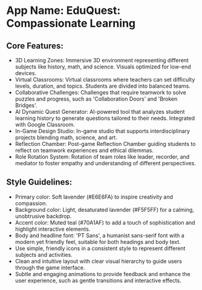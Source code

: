# **App Name**: EduQuest: Compassionate Learning

## Core Features:

- 3D Learning Zones: Immersive 3D environment representing different subjects like history, math, and science. Visuals optimized for low-end devices.
- Virtual Classrooms: Virtual classrooms where teachers can set difficulty levels, duration, and topics. Students are divided into balanced teams.
- Collaborative Challenges: Challenges that require teamwork to solve puzzles and progress, such as 'Collaboration Doors' and 'Broken Bridges'.
- AI Dynamic Quest Generator: AI-powered tool that analyzes student learning history to generate questions tailored to their needs.  Integrated with Google Classroom.
- In-Game Design Studio: In-game studio that supports interdisciplinary projects blending math, science, and art.
- Reflection Chamber: Post-game Reflection Chamber guiding students to reflect on teamwork experiences and ethical dilemmas.
- Role Rotation System: Rotation of team roles like leader, recorder, and mediator to foster empathy and understanding of different perspectives.

## Style Guidelines:

- Primary color: Soft lavender (#E6E6FA) to inspire creativity and compassion.
- Background color: Light, desaturated lavender (#F5F5FF) for a calming, unobtrusive backdrop.
- Accent color: Muted teal (#70A1AF) to add a touch of sophistication and highlight interactive elements.
- Body and headline font: 'PT Sans', a humanist sans-serif font with a modern yet friendly feel, suitable for both headings and body text.
- Use simple, friendly icons in a consistent style to represent different subjects and activities.
- Clean and intuitive layout with clear visual hierarchy to guide users through the game interface.
- Subtle and engaging animations to provide feedback and enhance the user experience, such as gentle transitions and interactive effects.